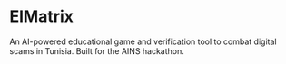 # ElMatrix
An AI-powered educational game and verification tool to combat digital scams in Tunisia. Built for the AINS hackathon.
